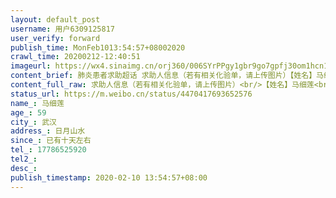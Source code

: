 ```yaml
---
layout: default_post
username: 用户6309125817
user_verify: forward
publish_time: MonFeb1013:54:57+08002020
crawl_time: 20200212-12:40:51
imageurl: https://wx4.sinaimg.cn/orj360/006SYrPPgy1gbr9go7gpfj30om1hcn1n.jpg
content_brief: 肺炎患者求助超话 求助人信息（若有相关化验单，请上传图片）【姓名】马细莲【年龄】59【所在城市】武汉【所在小区、社区】日月山水【患病时间】已有十天左右【联系方式】17786525920【其他紧急联系人】【病情描述】【收而无医，病而无药，看黄陂区政府就这样落实中央的隔离“收治”】我岳 ...全文
content_full_raw: 求助人信息（若有相关化验单，请上传图片）<br/>【姓名】马细莲<br/>【年龄】59<br/>【所在城市】武汉<br/>【所在小区、社区】日月山水<br/>【患病时间】已有十天左右<br/>【联系方式】17786525920<br/>【其他紧急联系人】<br/>【病情描述】【收而无医，病而无药，看黄陂区政府就这样落实中央的隔离“收治”】我岳母与岳父一直住在一起，岳父6日作为确诊新冠肺炎入院。8日，我岳母经黄陂区人民医院盘龙城医院CT及临床症状确诊，当即被医院门口120拦截，央求回家取药也被拒绝，后几经周折入住黄陂区7天酒店机场盘龙城店隔离。作为民众看到政府这么强制隔离收治疑似发热患者，原本应该安全感爆棚。然而，接下来的遭遇却让我岳母忧心忡忡，让我们这些在特殊时期不能照料的家人焦虑着急，但也求助无门。<br/>我岳母毕竟年近60的人，本身患有心血管方面疾病，连日来照料我岳父起居，一直担心受怕，7日起即出现前胸后背疼痛（疑为心血管梗阻），加上新冠肺炎（CT影像）感染，但是在隔离酒店并没有医生，连打针挂水都没有，问了服务人员、工作人员的，他们说没有医生，也没有说把像我岳母这样病情复杂的人员和情况上报。省里市里都是说“收治”，而黄陂区为了实现指标上的目标，实际上却是收而不治，这与草菅人命有何区别？我就想问一下，黄陂区政府领导是为了乌纱帽还是为了人民群众的生命健康安全？为什么设置了隔离点，不能按照省里市里分类隔离，为什么隔离点不配备一定的专业医生？现在全国各地都在支援湖北、支援武汉，如果是黄陂力量不够，你们有没有向上级报告，还是你们能力不够水平不足根本就没有想到隔离人员需要医生治疗、需要医药资源？这几天你们黄陂指挥部纪委卫健局一遍又一遍跟我们家属核实我岳父是否入院，我们跟你们联系人员反映我岳母情况，你们充耳不闻只记录我岳父已经入院，没有人愿意为我们向组织报告，这个表现到底是何心态是何想法？在这里，我要大喊一声：黄陂区各级领导干部，你们的人民立场哪里去了，你们的为民情怀哪里去了，你们的治理能力哪里去了，你们的四个意识哪里去了？好好想想吧，再忙也抽空找一下作为人民公仆的灵魂！<ahref='/n/武汉晚报'>@武汉晚报</a><ahref='/n/人民日报'>@人民日报</a><ahref='/n/三联生活周刊'>@三联生活周刊</a><ahref='/n/中央人民广播电台'>@中央人民广播电台</a><ahref='/n/侠客岛'>@侠客岛</a><ahref='/n/老陶在路上'>@老陶在路上</a><ahref='/n/澎湃新闻'>@澎湃新闻</a><ahref='/n/湖北日报'>@湖北日报</a><adata-url="http://t.cn/R2WxQOQ"href="http://weibo.com/p/1001018008642010000000000"data-hide=""><spanclass='url-icon'><imgstyle='width:1rem;height:1rem'src='https://h5.sinaimg.cn/upload/2015/09/25/3/timeline_card_small_location_default.png'></span><spanclass="surl-text">武汉</span></a>
status_url: https://m.weibo.cn/status/4470417693652576
name_: 马细莲
age_: 59
city_: 武汉
address_: 日月山水
since_: 已有十天左右
tel_: 17786525920
tel2_: 
desc_: 
publish_timestamp: 2020-02-10 13:54:57+08:00
---
```

